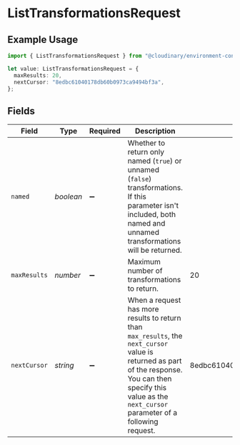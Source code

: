 # ListTransformationsRequest

## Example Usage

```typescript
import { ListTransformationsRequest } from "@cloudinary/environment-config/models/operations";

let value: ListTransformationsRequest = {
  maxResults: 20,
  nextCursor: "8edbc61040178db60b0973ca9494bf3a",
};
```

## Fields

| Field                                                                                                                                                                                                             | Type                                                                                                                                                                                                              | Required                                                                                                                                                                                                          | Description                                                                                                                                                                                                       | Example                                                                                                                                                                                                           |
| ----------------------------------------------------------------------------------------------------------------------------------------------------------------------------------------------------------------- | ----------------------------------------------------------------------------------------------------------------------------------------------------------------------------------------------------------------- | ----------------------------------------------------------------------------------------------------------------------------------------------------------------------------------------------------------------- | ----------------------------------------------------------------------------------------------------------------------------------------------------------------------------------------------------------------- | ----------------------------------------------------------------------------------------------------------------------------------------------------------------------------------------------------------------- |
| `named`                                                                                                                                                                                                           | *boolean*                                                                                                                                                                                                         | :heavy_minus_sign:                                                                                                                                                                                                | Whether to return only named (`true`) or unnamed (`false`) transformations. If this parameter isn't included, both named and unnamed transformations will be returned.                                            |                                                                                                                                                                                                                   |
| `maxResults`                                                                                                                                                                                                      | *number*                                                                                                                                                                                                          | :heavy_minus_sign:                                                                                                                                                                                                | Maximum number of transformations to return.                                                                                                                                                                      | 20                                                                                                                                                                                                                |
| `nextCursor`                                                                                                                                                                                                      | *string*                                                                                                                                                                                                          | :heavy_minus_sign:                                                                                                                                                                                                | When a request has more results to return than `max_results`, the `next_cursor` value is returned as part of the response. You can then specify this value as the `next_cursor` parameter of a following request. | 8edbc61040178db60b0973ca9494bf3a                                                                                                                                                                                  |
